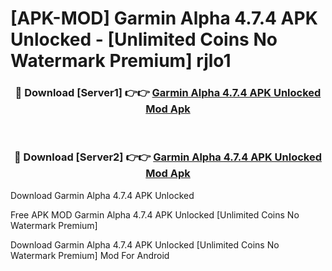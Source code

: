 # [APK-MOD] Garmin Alpha 4.7.4 APK Unlocked - [Unlimited Coins No Watermark Premium] rjlo1



<div align="center">
<h3>🔴 Download [Server1] 👉👉 <a href="https://momento.my/?title=Garmin_Alpha_4.7.4_APK_Unlocked">Garmin Alpha 4.7.4 APK Unlocked Mod Apk</a></h3><br>

<h3>🔴 Download [Server2] 👉👉 <a href="https://momento.my/?title=Garmin_Alpha_4.7.4_APK_Unlocked">Garmin Alpha 4.7.4 APK Unlocked Mod Apk</a></h3>
</div>



Download Garmin Alpha 4.7.4 APK Unlocked 

Free APK MOD Garmin Alpha 4.7.4 APK Unlocked [Unlimited Coins No Watermark Premium]

Download Garmin Alpha 4.7.4 APK Unlocked [Unlimited Coins No Watermark Premium] Mod For Android
